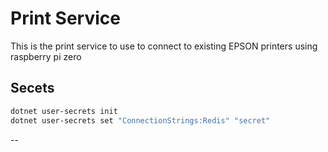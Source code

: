 # Print Service

This is the print service to use to connect to existing EPSON printers using raspberry pi zero

## Secets

```bash
dotnet user-secrets init
dotnet user-secrets set "ConnectionStrings:Redis" "secret" 
```

--